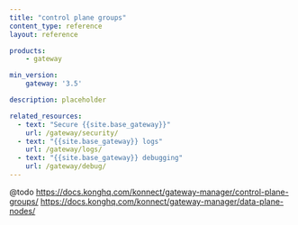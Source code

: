 ```yaml
---
title: "control plane groups"
content_type: reference
layout: reference

products:
    - gateway

min_version:
    gateway: '3.5'

description: placeholder

related_resources:
  - text: "Secure {{site.base_gateway}}"
    url: /gateway/security/
  - text: "{{site.base_gateway}} logs"
    url: /gateway/logs/
  - text: "{{site.base_gateway}} debugging"
    url: /gateway/debug/
---
```


@todo
https://docs.konghq.com/konnect/gateway-manager/control-plane-groups/
https://docs.konghq.com/konnect/gateway-manager/data-plane-nodes/